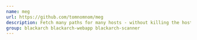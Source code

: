 ```yaml
---
name: meg
url: https://github.com/tomnomnom/meg
description: Fetch many paths for many hosts - without killing the hosts.
group: blackarch blackarch-webapp blackarch-scanner
---
```

